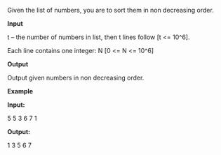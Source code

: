 Given the list of numbers, you are to sort them in non decreasing order.


**Input**

t – the number of numbers in list, then t lines follow [t <= 10^6].

Each line contains one integer: N [0 <= N <= 10^6]


**Output**

Output given numbers in non decreasing order.


**Example**

**Input:**

5
5
3
6
7
1


**Output:**

1
3
5
6
7
